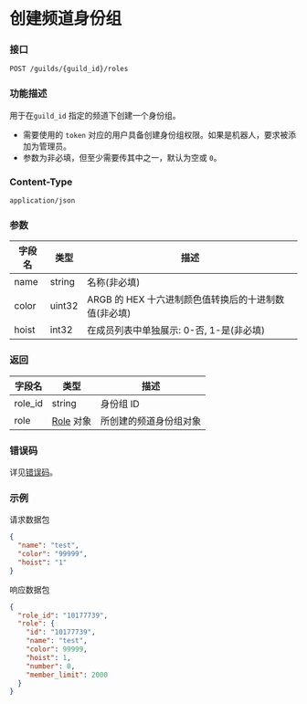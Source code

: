 # 创建频道身份组

### 接口

`POST /guilds/{guild_id}/roles`

### 功能描述

用于在`guild_id` 指定的频道下创建一个身份组。

- 需要使用的 `token` 对应的用户具备创建身份组权限。如果是机器人，要求被添加为管理员。
- 参数为非必填，但至少需要传其中之一，默认为空或 `0`。

### Content-Type

`application/json`

### 参数

| 字段名 | 类型   | 描述                                                 |
| ------ | ------ | ---------------------------------------------------- |
| name   | string | 名称(非必填)                                         |
| color  | uint32 | ARGB 的 HEX 十六进制颜色值转换后的十进制数值(非必填) |
| hoist  | int32  | 在成员列表中单独展示: 0-否, 1-是(非必填)             |

### 返回

| 字段名  | 类型                            | 描述                   |
| ------- | ------------------------------- | ---------------------- |
| role_id | string                          | 身份组 ID              |
| role    | [Role](role_model.md#role) 对象 | 所创建的频道身份组对象 |

### 错误码

详见[错误码](../error/error.md)。

### 示例

请求数据包

```json
{
  "name": "test",
  "color": "99999",
  "hoist": "1"
}
```

响应数据包

```json
{
  "role_id": "10177739",
  "role": {
    "id": "10177739",
    "name": "test",
    "color": 99999,
    "hoist": 1,
    "number": 0,
    "member_limit": 2000
  }
}
```

